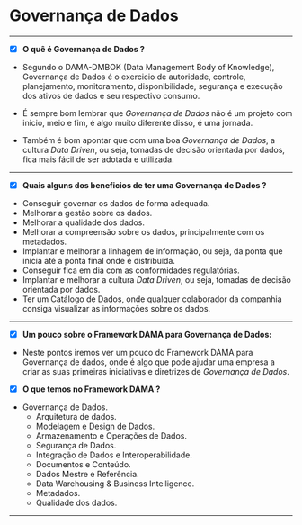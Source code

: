 # Governança de Dados

---

- [x] **O quê é Governança de Dados ?**

- Segundo o DAMA-DMBOK (Data Management Body of Knowledge), Governança de Dados é o exercicio de autoridade, controle, planejamento, monitoramento, disponibilidade, segurança e execução dos ativos de dados e seu respectivo consumo.

- É sempre bom lembrar que _Governança de Dados_ não é um projeto com inicio, meio e fim, é algo muito diferente disso, é uma jornada.

- Também é bom apontar que com uma boa _Governança de Dados_, a cultura _Data Driven_, ou seja, tomadas de decisão orientada por dados, fica mais fácil de ser adotada e utilizada.

---

- [x] **Quais alguns dos beneficios de ter uma Governança de Dados ?**

- Conseguir governar os dados de forma adequada.
- Melhorar a gestão sobre os dados.
- Melhorar a qualidade dos dados.
- Melhorar a compreensão sobre os dados, principalmente com os metadados.
- Implantar e melhorar a linhagem de informação, ou seja, da ponta que inicia até a ponta final onde é distribuída.
- Conseguir fica em dia com as conformidades regulatórias.
- Implantar e melhorar a cultura _Data Driven_, ou seja, tomadas de decisão orientada por dados.
- Ter um Catálogo de Dados, onde qualquer colaborador da companhia consiga visualizar as informações sobre os dados.

---

- [x] **Um pouco sobre o Framework DAMA para Governança de Dados:**

- Neste pontos iremos ver um pouco do Framework DAMA para Governança de dados, onde é algo que pode ajudar uma empresa a criar as suas primeiras iniciativas e diretrizes de _Governança de Dados_.

- [x] **O que temos no Framework DAMA ?**

- Governança de Dados.
  - Arquitetura de dados.
  - Modelagem e Design de Dados.
  - Armazenamento e Operações de Dados.
  - Segurança de Dados.
  - Integração de Dados e Interoperabilidade.
  - Documentos e Conteúdo.
  - Dados Mestre e Referência.
  - Data Warehousing & Business Intelligence.
  - Metadados.
  - Qualidade dos dados.
---
